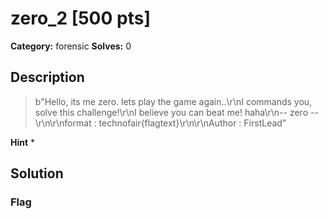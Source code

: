 # zero_2 [500 pts]

**Category:** forensic
**Solves:** 0

## Description
>b"Hello, its me zero. lets play the game again..\r\nI commands you, solve this challenge!\r\nI believe you can beat me! haha\r\n-- zero --\r\n\r\nformat : technofair{flagtext}\r\n\r\nAuthor : FirstLead"

**Hint**
* 

## Solution

### Flag

